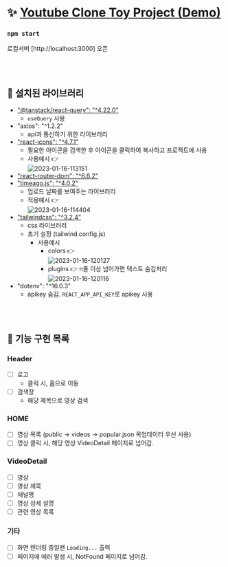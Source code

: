 # :sparkles: [Youtube Clone Toy Project (Demo)]()

### `npm start`

로컬서버 [http://localhost:3000] 오픈

<br/><br/>

## :page_with_curl: 설치된 라이브러리

- ["@tanstack/react-query": "^4.22.0"](https://tanstack.com/query/latest/docs/react/overview)
  - `useQuery` 사용
- "axios": "^1.2.2"
  - api과 통신하기 위한 라이브러리
- ["react-icons": "^4.7.1"](https://react-icons.github.io/react-icons)
  - 필요한 아이콘을 검색한 후 아이콘을 클릭하여 복사하고 프로젝트에 사용
  - 사용예시 :point_right:<br/>
    <img src="https://i.ibb.co/09MnYzG/2023-01-16-113151.png" alt="2023-01-16-113151" border="0">
- ["react-router-dom": "^6.6.2"](https://reactrouter.com/en/main)
- ["timeago.js": "^4.0.2"](https://www.npmjs.com/package/timeago.js/v/4.0.0-beta.3)
  - 업로드 날짜를 보여주는 라이브러리
  - 적용예시 :point_right:<br/>
    <img src="https://i.ibb.co/JvJ3Ssv/2023-01-16-114404.png" alt="2023-01-16-114404" border="0">
- ["tailwindcss": "^3.2.4"](https://tailwindcss.com/docs/installation)
  - css 라이브러리
  - 초기 설정 (tailwind.config.js)
    - 사용예시
      - colors :point_right:<br/>
        <img src="https://i.ibb.co/4m2ww4d/2023-01-16-120127.png" alt="2023-01-16-120127" border="0">
      - plugins :point_right: n줄 이상 넘어가면 텍스트 숨김처리<br/>
        <img src="https://i.ibb.co/L19h8cd/2023-01-16-120116.png" alt="2023-01-16-120116" border="0">
- "dotenv": "^16.0.3"
  - apikey 숨김. `REACT_APP_API_KEY`로 apikey 사용

<br/><br/>

## :pushpin: 기능 구현 목록

### Header

- [ ] 로고
  - 클릭 시, 홈으로 이동
- [ ] 검색창
  - 해당 제목으로 영상 검색

### HOME

- [ ] 영상 목록 (public -> videos -> popular.json 목업데이터 우선 사용)
- [ ] 영상 클릭 시, 해당 영상 VideoDetail 페이지로 넘어감.

### VideoDetail

- [ ] 영상
- [ ] 영상 제목
- [ ] 채널명
- [ ] 영상 상세 설명
- [ ] 관련 영상 목록

### 기타

- [ ] 화면 렌더링 중일땐 `Loading...` 출력
- [ ] 페이지에 에러 발생 시, NotFound 페이지로 넘어감.
